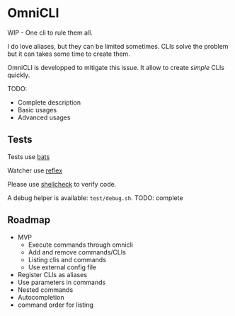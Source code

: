 # OmniCLI

WIP - One cli to rule them all.

I do love aliases, but they can be limited sometimes. CLIs solve the problem but it can takes some time to create them.

OmniCLI is developped to mitigate this issue. It allow to create *simple* CLIs quickly.

TODO:

* Complete description
* Basic usages
* Advanced usages

## Tests

Tests use [bats](https://github.com/sstephenson/bats)

Watcher use [reflex](https://github.com/cespare/reflex)

Please use [shellcheck](https://github.com/koalaman/shellcheck) to verify code.

A debug helper is available: `test/debug.sh`. TODO: complete

## Roadmap

* MVP
	* Execute commands through omnicli
	* Add and remove commands/CLIs
	* Listing clis and commands
	* Use external config file
* Register CLIs as aliases
* Use parameters in commands
* Nested commands
* Autocompletion
* command order for listing
